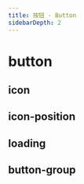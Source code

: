 ```yaml
---
title: 按钮 - Button 
sidebarDepth: 2
---
```

# button

<button-button-demo></button-button-demo>

icon 
---

<button-button-icon></button-button-icon>

icon-position
---

<button-button-icon-position></button-button-icon-position>

loading
---

<button-button-loading></button-button-loading>

button-group
---

<button-button-group></button-button-group>